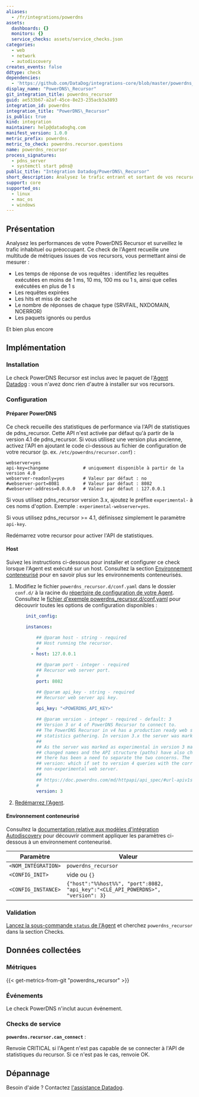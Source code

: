 ```yaml
---
aliases:
  - /fr/integrations/powerdns
assets:
  dashboards: {}
  monitors: {}
  service_checks: assets/service_checks.json
categories:
  - web
  - network
  - autodiscovery
creates_events: false
ddtype: check
dependencies:
  - 'https://github.com/DataDog/integrations-core/blob/master/powerdns_recursor/README.md'
display_name: "PowerDNS\_Recursor"
git_integration_title: powerdns_recursor
guid: ae533b67-a2af-45ce-8e23-235acb3a3893
integration_id: powerdns
integration_title: "PowerDNS\_Recursor"
is_public: true
kind: integration
maintainer: help@datadoghq.com
manifest_version: 1.0.0
metric_prefix: powerdns.
metric_to_check: powerdns.recursor.questions
name: powerdns_recursor
process_signatures:
  - pdns_server
  - systemctl start pdns@
public_title: "Intégration Datadog/PowerDNS\_Recursor"
short_description: Analysez le trafic entrant et sortant de vos recursors PowerDNS afin d'identifier les anomalies.
support: core
supported_os:
  - linux
  - mac_os
  - windows
---
```

## Présentation

Analysez les performances de votre PowerDNS Recursor et surveillez le trafic inhabituel ou préoccupant. Ce check de l'Agent recueille une multitude de métriques issues de vos recursors, vous permettant ainsi de mesurer :

* Les temps de réponse de vos requêtes : identifiez les requêtes exécutées en moins de 1 ms, 10 ms, 100 ms ou 1 s, ainsi que celles exécutées en plus de 1 s
* Les requêtes expirées
* Les hits et miss de cache
* Le nombre de réponses de chaque type (SRVFAIL, NXDOMAIN, NOERROR)
* Les paquets ignorés ou perdus

Et bien plus encore

## Implémentation

### Installation

Le check PowerDNS Recursor est inclus avec le paquet de l'[Agent Datadog][1] : vous n'avez donc rien d'autre à installer sur vos recursors.

### Configuration

#### Préparer PowerDNS

Ce check recueille des statistiques de performance via l'API de statistiques de pdns_recursor. Cette API n'est activée par défaut qu'à partir de la version 4.1 de pdns_recursor. Si vous utilisez une version plus ancienne, activez l'API en ajoutant le code ci-dessous au fichier de configuration de votre recursor (p. ex. `/etc/powerdns/recursor.conf`) :

   ```
   webserver=yes
   api-key=changeme             # uniquement disponible à partir de la version 4.0
   webserver-readonly=yes       # Valeur par défaut : no
   #webserver-port=8081         # Valeur par défaut : 8082
   #webserver-address=0.0.0.0   # Valeur par défaut : 127.0.0.1
   ```

Si vous utilisez pdns_recursor version 3.x, ajoutez le préfixe `experimental-` à ces noms d'option. Exemple : `experimental-webserver=yes`.

Si vous utilisez pdns_recursor >= 4.1, définissez simplement le paramètre `api-key`.

Redémarrez votre recursor pour activer l'API de statistiques.

#### Host

Suivez les instructions ci-dessous pour installer et configurer ce check lorsque l'Agent est exécuté sur un host. Consultez la section [Environnement conteneurisé](#environnement-conteneurise) pour en savoir plus sur les environnements conteneurisés.

1. Modifiez le fichier `powerdns_recursor.d/conf.yaml` dans le dossier `conf.d/` à la racine du [répertoire de configuration de votre Agent][2]. Consultez le [fichier d'exemple powerdns_recursor.d/conf.yaml][3] pour découvrir toutes les options de configuration disponibles :

    ```yaml
        init_config:

        instances:

            ## @param host - string - required
            ## Host running the recursor.
            #
          - host: 127.0.0.1

            ## @param port - integer - required
            ## Recursor web server port.
            #
            port: 8082

            ## @param api_key - string - required
            ## Recursor web server api key.
            #
            api_key: "<POWERDNS_API_KEY>"

            ## @param version - integer - required - default: 3
            ## Version 3 or 4 of PowerDNS Recursor to connect to.
            ## The PowerDNS Recursor in v4 has a production ready web server that allows for
            ## statistics gathering. In version 3.x the server was marked as experimental.
            ##
            ## As the server was marked as experimental in version 3 many of the metrics have
            ## changed names and the API structure (paths) have also changed. With these changes
            ## there has been a need to separate the two concerns. The check now has a key value
            ## version: which if set to version 4 queries with the correct API path on the
            ## non-experimental web server.
            ##
            ## https://doc.powerdns.com/md/httpapi/api_spec/#url-apiv1serversserver95idstatistics
            #
            version: 3
    ```

2. [Redémarrez l'Agent][4].

#### Environnement conteneurisé

Consultez la [documentation relative aux modèles d'intégration Autodiscovery][5] pour découvrir comment appliquer les paramètres ci-dessous à un environnement conteneurisé.

| Paramètre            | Valeur                                                                            |
|----------------------|----------------------------------------------------------------------------------|
| `<NOM_INTÉGRATION>` | `powerdns_recursor`                                                              |
| `<CONFIG_INIT>`      | vide ou `{}`                                                                    |
| `<CONFIG_INSTANCE>`  | `{"host":"%%host%%", "port":8082, "api_key":"<CLÉ_API_POWERDNS>", "version": 3}` |

### Validation

[Lancez la sous-commande `status` de l'Agent][6] et cherchez `powerdns_recursor` dans la section Checks.

## Données collectées

### Métriques
{{< get-metrics-from-git "powerdns_recursor" >}}


### Événements

Le check PowerDNS n'inclut aucun événement.

### Checks de service
**`powerdns.recursor.can_connect`** :

Renvoie CRITICAL si l'Agent n'est pas capable de se connecter à l'API de statistiques du recursor. Si ce n'est pas le cas, renvoie OK.

## Dépannage

Besoin d'aide ? Contactez [l'assistance Datadog][8].

[1]: https://app.datadoghq.com/account/settings#agent
[2]: https://docs.datadoghq.com/fr/agent/guide/agent-configuration-files/#agent-configuration-directory
[3]: https://github.com/DataDog/integrations-core/blob/master/powerdns_recursor/datadog_checks/powerdns_recursor/data/conf.yaml.example
[4]: https://docs.datadoghq.com/fr/agent/guide/agent-commands/#start-stop-and-restart-the-agent
[5]: https://docs.datadoghq.com/fr/agent/autodiscovery/integrations/
[6]: https://docs.datadoghq.com/fr/agent/guide/agent-commands/#agent-status-and-information
[7]: https://github.com/DataDog/integrations-core/blob/master/powerdns_recursor/metadata.csv
[8]: https://docs.datadoghq.com/fr/help


